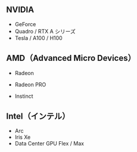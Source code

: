 ## NVIDIA

* GeForce
* Quadro / RTX A シリーズ
* Tesla / A100 / H100
## AMD（Advanced Micro Devices）

* Radeon

* Radeon PRO

* Instinct

## Intel（インテル）

* Arc
* Iris Xe
* Data Center GPU Flex / Max